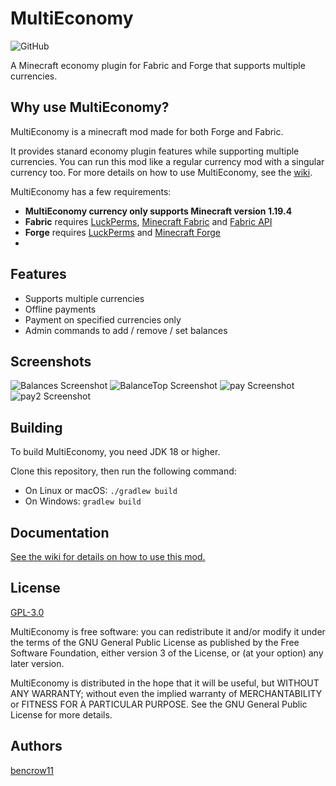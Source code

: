 
# MultiEconomy
![GitHub](https://img.shields.io/github/license/bencrow11/MultiEconomy?label=license)

A Minecraft economy plugin for Fabric and Forge that supports multiple currencies.


## Why use MultiEconomy?

MultiEconomy is a minecraft mod made for both Forge and Fabric. 

It provides stanard economy plugin features while supporting multiple currencies. You can run this mod like a regular currency mod with a singular currency too. For more details on how to use MultiEconomy, see the [wiki](https://github.com/bencrow11/MultiEconomy/wiki).

MultiEconomy has a few requirements:
- **MultiEconomy currency only supports Minecraft version 1.19.4**
- **Fabric** requires [LuckPerms](https://luckperms.net/), [Minecraft Fabric](https://fabricmc.net/use/installer/) and [Fabric API](https://www.curseforge.com/minecraft/mc-mods/fabric-api)
- **Forge** requires [LuckPerms](https://luckperms.net/) and [Minecraft Forge](https://files.minecraftforge.net/net/minecraftforge/forge/)
- 
## Features

- Supports multiple currencies
- Offline payments
- Payment on specified currencies only
- Admin commands to add / remove / set balances

## Screenshots

![Balances Screenshot](https://i.imgur.com/JbisXbo.png)
![BalanceTop Screenshot](https://i.imgur.com/UZthcnB.png)
![pay Screenshot](https://i.imgur.com/2HtuKBz.png)
![pay2 Screenshot](https://i.imgur.com/BKKRpvt.png)

## Building

To build MultiEconomy, you need JDK 18 or higher.

Clone this repository, then run the following command:

- On Linux or macOS:  ``./gradlew build``
- On Windows:  ``gradlew build``



## Documentation

[See the wiki for details on how to use this mod.](https://github.com/bencrow11/MultiEconomy/wiki)


## License

[GPL-3.0](https://choosealicense.com/licenses/gpl-3.0/)

MultiEconomy is free software: you can redistribute it and/or modify it under the terms of the GNU General Public License as published by the Free Software Foundation, either version 3 of the License, or (at your option) any later version.

MultiEconomy is distributed in the hope that it will be useful, but WITHOUT ANY WARRANTY; without even the implied warranty of MERCHANTABILITY or FITNESS FOR A PARTICULAR PURPOSE. See the GNU General Public License for more details.


## Authors

[bencrow11](https://github.com/bencrow11)

